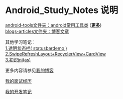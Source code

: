 # Android_Study_Notes 说明
[android-tools文件夹：android常用工具类](https://github.com/txadf/Android_Study_Notes/tree/master/android-tools)               ([**更多**](https://github.com/txadf/Lazy))<br>
[blogs-articles文件夹：博客文章](https://github.com/txadf/Android_Study_Notes/tree/master/blogs-articles)<br>

其他学习笔记：<br>
[1.透明状态栏( statusbardemo )](https://github.com/txadf/StudyDemoForAndroid/blob/master/statusbardemo/README.md)
<br>[2.SwipeRefreshLayout+RecyclerView+CardView](https://github.com/txadf/StudyDemoForAndroid/blob/master/swrvdemo/README.md)<br> 
[3.初识jni(as)](https://github.com/txadf/Android_Study_Notes/blob/master/as%E4%B8%AD%E4%BD%BF%E7%94%A8jni.md)


更多内容请参见[我的博客](http://imtianx.cn/)

[我的面试经历](/android_development_skills.md)

[我的开发笔记](/android_interview_questions.md)
